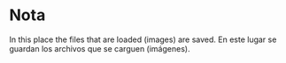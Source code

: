 # Nota
In this place the files that are loaded (images) are saved.
En este lugar se guardan los archivos que se carguen (imágenes).
